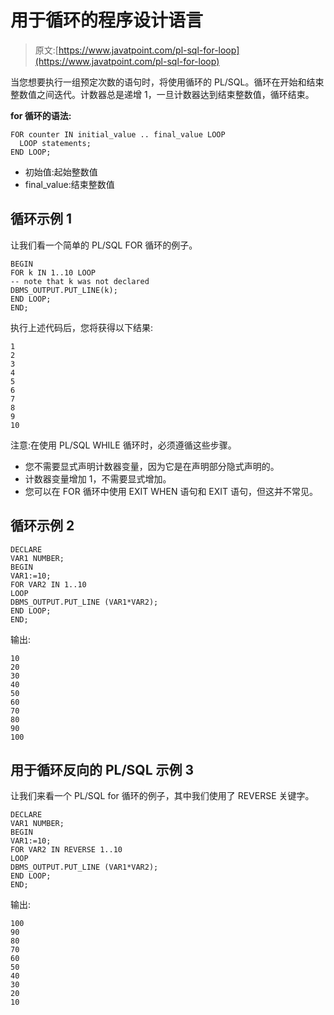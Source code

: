# 用于循环的程序设计语言

> 原文:[https://www.javatpoint.com/pl-sql-for-loop](https://www.javatpoint.com/pl-sql-for-loop)

当您想要执行一组预定次数的语句时，将使用循环的 PL/SQL。循环在开始和结束整数值之间迭代。计数器总是递增 1，一旦计数器达到结束整数值，循环结束。

**for 循环的语法:**

```
FOR counter IN initial_value .. final_value LOOP
  LOOP statements; 
END LOOP;

```

*   初始值:起始整数值
*   final_value:结束整数值

## 循环示例 1

让我们看一个简单的 PL/SQL FOR 循环的例子。

```
BEGIN
FOR k IN 1..10 LOOP
-- note that k was not declared
DBMS_OUTPUT.PUT_LINE(k);
END LOOP;
END; 

```

执行上述代码后，您将获得以下结果:

```
1
2
3
4
5
6
7
8
9
10

```

注意:在使用 PL/SQL WHILE 循环时，必须遵循这些步骤。

*   您不需要显式声明计数器变量，因为它是在声明部分隐式声明的。
*   计数器变量增加 1，不需要显式增加。
*   您可以在 FOR 循环中使用 EXIT WHEN 语句和 EXIT 语句，但这并不常见。

## 循环示例 2

```
DECLARE 
VAR1 NUMBER;
BEGIN 
VAR1:=10;
FOR VAR2 IN 1..10
LOOP
DBMS_OUTPUT.PUT_LINE (VAR1*VAR2);
END LOOP;
END;

```

输出:

```
10
20
30
40
50
60
70
80
90
100

```

## 用于循环反向的 PL/SQL 示例 3

让我们来看一个 PL/SQL for 循环的例子，其中我们使用了 REVERSE 关键字。

```
DECLARE 
VAR1 NUMBER;
BEGIN 
VAR1:=10;
FOR VAR2 IN REVERSE 1..10
LOOP
DBMS_OUTPUT.PUT_LINE (VAR1*VAR2);
END LOOP;
END;

```

输出:

```
100
90
80
70
60
50
40
30
20
10

```